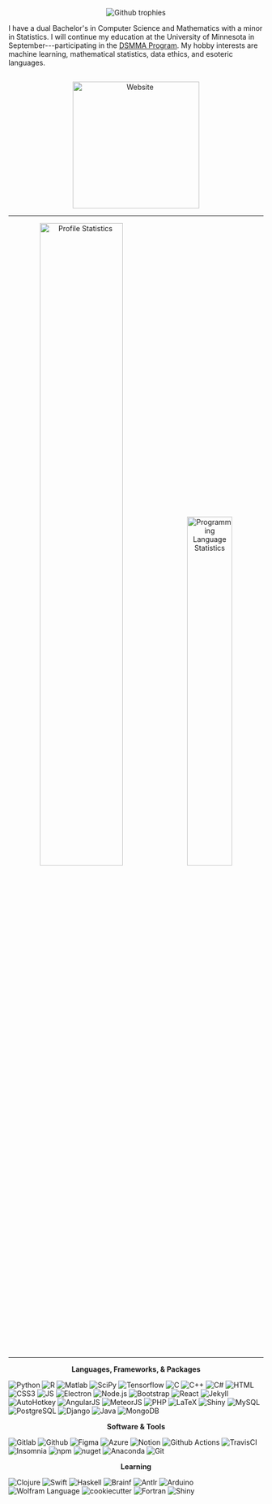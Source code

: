 <p align="center">
  <img src="https://github-profile-trophy.vercel.app/?username=kgerot&theme=onedark&margin-w=6&no-frame=true&no-bg=true&row=1)](https://github.com/ryo-ma/github-profile-trophy" alt="Github trophies">
</p>

I have a dual Bachelor's in Computer Science and Mathematics with a minor in Statistics. I will continue my education at the University of Minnesota in September---participating in the [DSMMA Program](https://dsmma.umn.edu/). My hobby interests are machine learning, mathematical statistics, data ethics, and esoteric languages.

<img src="https://komarev.com/ghpvc/?username=kgerot" alt="" width="0.5px"/>
<p align="center"><img alt="Website" src="https://img.shields.io/badge/%E2%9E%A4%20Website-kgerot%2egithub%2eio-22272e?labelColor=449993&style=for-the-badge" width="250px"></p>

<!-- [![Website](https://img.shields.io/badge/Website-kgerot%2egithub%2eio-22272e?logo=githubsponsors&logoColor=white&labelColor=449993&style=for-the-badge)](https://kgerot.github.io) -->

---

<p align="center">
  <img alt="Profile Statistics" src="https://github-readme-stats.vercel.app/api?username=kgerot&count_private=true&layout=compact&show_icons=false&theme=onedark&hide_border=true&bg_color=00000000" width="57%">
  <img alt="Programming Language Statistics" src="https://github-readme-stats.vercel.app/api/top-langs/?username=kgerot&layout=compact&theme=onedark&hide_border=true&langs_count=8&bg_color=00000000" width="42%">
</p>

<!-- ![Profile Statistics](https://github-readme-stats.vercel.app/api?username=kgerot&count_private=true&show_icons=true&theme=onedark&hide_border=true&bg_color=00000000) ![Programming Language Statistics](https://github-readme-stats.vercel.app/api/top-langs/?username=kgerot&layout=compact&theme=onedark&hide_border=true&langs_count=9&bg_color=00000000) -->

---

<p align="center"><b>Languages, Frameworks, & Packages</b></p>

![Python](https://img.shields.io/badge/-Python-22272e?logo=python&logoColor=ffe974&labelColor=3777a8&style=flat-square)
![R](https://img.shields.io/badge/-R%20Language-22272e?logo=R&logoColor=babcbf&labelColor=125fb0&style=flat-square)
![Matlab](https://img.shields.io/badge/-Matlab-22272e?logo=data%3Aimage%2Fpng%3Bbase64%2CiVBORw0KGgoAAAANSUhEUgAAABAAAAAQCAMAAAAoLQ9TAAAAPFBMVEUAAAD%2F%2F%2F%2F%2F%2F%2F%2F%2F%2F%2F%2F%2F%2F%2F%2F%2F%2F%2F%2F%2F%2F%2F%2F%2F%2F%2F%2F%2F%2F%2F%2F%2F%2F%2F%2F%2F%2F%2F%2F%2F%2F%2F%2F%2F%2F%2F%2F%2F%2F%2F%2F%2F%2F%2F%2F%2F%2F%2F%2F%2F%2F%2F%2F%2F%2F%2F%2F%2F%2F%2F%2F%2F%2F%2F%2FYSWgTAAAAE3RSTlMAECAwQFBgb3B%2FgJCfoK%2B%2Fz9%2Fvh4WN5wAAAHBJREFUeNpVjtUBADEIQyl1F%2Fbf9SqcvS80CTxg1%2FAj0RDf3hCR%2BfQY56C%2BvSqB6PNjFHSaOO4tbon7xwTtRKfN%2FPFFTck6G%2F6RZodaHf9gRju4Xz8T484gC%2BzsE1bf1nmCjZh9x50YDpUGwhdTJVcXYgoG0xpKvkkAAAAASUVORK5CYII%3D&logoColor=white&labelColor=d64a06&style=flat-square)
![SciPy](https://img.shields.io/badge/-SciPy-22272e?logo=scipy&logoColor=ffffff&labelColor=8caae6&style=flat-square)
![Tensorflow](https://img.shields.io/badge/-Tensorflow-22272e?logo=tensorflow&logoColor=FF9F00&labelColor=404f66&style=flat-square)
![C](https://img.shields.io/badge/-C%20Language-22272e?logo=c&logoColor=A8B9CC&labelColor=1476b4&style=flat-square)
![C++](https://img.shields.io/badge/-C++-22272e?logo=cplusplus&logoColor=ffffff&labelColor=004283&style=flat-square)
![C#](https://img.shields.io/badge/-C%23-22272e?logo=C%20Sharp&logoColor=ffffff&labelColor=a179dc&style=flat-square)
![HTML](https://img.shields.io/badge/-HTML5-22272e?logo=HTML5&logoColor=ffffff&labelColor=E54C21&style=flat-square)
![CSS3](https://img.shields.io/badge/-CSS3-22272e?logo=CSS3&logoColor=ffffff&labelColor=3160a1&style=flat-square)
![JS](https://img.shields.io/badge/-Javascript-22272e?logo=javascript&labelColor=31312f&logoColor=ebd64d&style=flat-square)
![Electron](https://img.shields.io/badge/-Electron-22272e?logo=Electron&logoColor=a5e3f2&labelColor=2e3141&style=flat-square)
![Node.js](https://img.shields.io/badge/-Node%2ejs-22272e?logo=nodedotjs&logoColor=323232&labelColor=5b955b&style=flat-square)
![Bootstrap](https://img.shields.io/badge/-Bootstrap-22272e?logo=bootstrap&logoColor=ffffff&labelColor=7431f9&style=flat-square)
![React](https://img.shields.io/badge/-React-22272e?logo=React&logoColor=61DAFB&labelColor=33373f&style=flat-square)
![Jekyll](https://img.shields.io/badge/-Jekyll-22272e?logo=jekyll&logoColor=d70000&labelColor=ffffff&style=flat-square)
![AutoHotkey](https://img.shields.io/badge/-AutoHotkey-22272e?logo=data%3Aimage%2Fpng%3Bbase64%2CiVBORw0KGgoAAAANSUhEUgAAABkAAAAfCAMAAAAlbpZMAAAAV1BMVEVHcEz%2F%2F%2F%2F%2F%2F%2F%2F%2F%2F%2F%2F%2F%2F%2F%2F%2F%2F%2F%2F%2F%2F%2F%2F%2F%2F%2F%2F%2F%2F%2F%2F%2F%2F%2F%2F%2F%2F%2F%2F%2F%2F%2F%2F%2F%2F%2F%2F%2F%2F%2F%2F%2F%2F%2F%2F%2F%2F%2F%2F%2F%2F%2F%2F%2F%2F%2F%2F%2F%2F%2F%2F%2F%2F%2F%2F%2F%2F%2F%2F%2F%2F%2F%2F%2F%2F%2F%2F%2F%2F%2F%2F%2F%2F%2F%2F%2F%2F%2F%2F%2F%2F%2F%2F%2F%2F%2F%2F%2F%2F%2F8egqRXAAAAHHRSTlMAB%2FDB%2Bt7N6CX1%2Fh4PQ9cWnDu4VXw1YE6Rrm4sm0TPMQAAAMZJREFUKM%2Bt0tkOhCAMBdDKJqAo7lv%2F%2FzunZjBR7Msk08d7QnNJCouUAbKx0m8tNIiyzmREVDN4RF29BSMg%2BtJmMnv0kgRfEhRiA4qRSVAIjpGjpAqsWBJkpdL%2FlLZhpWjtkDWgqJvH2JvS%2BSQi2HCL0pyi9CO6ROSJEtq4U8pHtK37MFW2SeK%2F0TJVdXFrTSKGK3r855Qj%2B2ltLulY0T9JIZM4XqiGC6wYTvokamGFHvohP%2Bz1vJ3IbAMb%2Bx0mo2J%2B8bSvgA%2FdAhv4X5w%2F%2FwAAAABJRU5ErkJggg%3D%3D&labelColor=2eb42d&logoColor=ffffff&style=flat-square)
![AngularJS](https://img.shields.io/badge/-AngularJS-22272e?logo=angularjs&logoColor=b3b3b3&labelColor=a6120d&style=flat-square)
![MeteorJS](https://img.shields.io/badge/-MeteorJS-22272e?logo=meteor&logoColor=DE4F4F&labelColor=1b2448&style=flat-square)
![PHP](https://img.shields.io/badge/-php-22272e?logo=php&logoColor=ffffff&labelColor=7a86b8&style=flat-square)
![LaTeX](https://img.shields.io/badge/-TeX%2FLateX-22272e?logo=latex&logoColor=eeece5&labelColor=008080&style=flat-square)
![Shiny](https://img.shields.io/badge/-Shiny-22272e?logo=data%3Aimage%2Fpng%3Bbase64%2CiVBORw0KGgoAAAANSUhEUgAAACgAAAASCAYAAAApH5ymAAADGklEQVRIS7WWgVHbUAyG8QSFCWomaJigZoKGCWomKEyAM0HDBE0mKExQZ4KWCWomIEwQ%2Fk9IPiUxkKbHu9M5svSkX7%2F0nlMc7LFWq9VI275JFkVRzPYIsfOWYmdPd3Rwv6SeSaYCCNh3W1sABaBRtq%2BSUvLHQcwDgeyAY9%2BFpBHA8buh80R9fCWnXYA7l7SSG8kndFopO2B%2BOnsVBWy22H0O9J69%2F716BhWYhLAzV%2FCayHoHS98lp3rXOnsn0ksKGGqvfChsuS%2BzPkIfFONOMZYZYLA3kaFxgId6VrChjYD6SwGSztnbYgk%2F%2BWNfW77%2Fs17ektjjM790hMNWpw7hY6MzBJC2wdJmgmDzUoaxfKoXQDAi1xTmySd6WqESxuVae4lFhyj4SEJRS%2BkU%2FEVyFiOSAQYA9vYOASJtvtW7356QyhtPBhu8t%2Br9sF1JfwRABsyexJaNlHSKALDUgt%2B21k6xnDq9%2ByihBcwdp9iWbKv4rScMcQ9aNLevVZ8PnFw4YFPfY8Une8x3LfuPKPAlgJUMHBQW4NgM9fk97aeQBwmDPPLq0e%2Bll67D5lGwoXfoIwpKbB2mAmGvlJxTkBc9HroHc6sn3o5GG2hXtCOqvZR9qoSh23yl02%2F%2BnowOLKRXqf1RYMTH9Vg%2BnXxgcz74JUnz1sn52K8OTuAJbU%2FtCT2q5%2BvSSmCrZyN1gNGAHQBxGOgSOvcuByg6ADiKmUF3JQXqmRFbfheRxGbM5882u90Aua3WbwKyTiWcYoBylwUb5GB0mG0ODXorYd7vJI2E6wbA2PmE2hVG8k5PmGKTrTxTUmsPvtkuXJlHgnPqYJhYCwkgHxXTTqPfgRRl4LwL2LjraD05yM8NUctu9yQLgCh9tR6QDbAC9aWE%2BbN5c3uc6GCD4HxxSNB44huARCJAMlu%2BnxuAWecOhCkKsnkM%2FwyQgAAgWAB6HtDngW%2F1u58%2FTwBQQFGtgcgANpNkXX60GuYvmDE%2FDIyEMbsF0IPXepbJOEvVchX0lL%2BWfBebd4x2wxx5YXEQHPH%2B%2Bf%2FgLiDeYJA2AowZtFP8GgFP0lrPrE52LHkAAAAASUVORK5CYII%3D&labelColor=58aaef&style=flat-square&logoWidth=25)
![MySQL](https://img.shields.io/badge/-MySQL-22272e?logo=mysql&logoColor=ffffff&labelColor=3e6e93&style=flat-square&logoWidth=20)
![PostgreSQL](https://img.shields.io/badge/-PostgreSQL-22272e?logo=postgresql&logoColor=ffffff&labelColor=336791&style=flat-square)
![Django](https://img.shields.io/badge/-Django-22272e?logo=django&logoColor=ffffff&labelColor=0c4b33&style=flat-square)
![Java](https://img.shields.io/badge/-Java-22272e?logo=data%3Aimage%2Fpng%3Bbase64%2CiVBORw0KGgoAAAANSUhEUgAAAB4AAAAeCAMAAAAM7l6QAAAAjVBMVEVHcEz%2F%2F%2F%2F%2F%2F%2F%2F%2F%2F%2F%2F%2F%2F%2F%2F%2Fv4D%2F%2F%2F%2F%2F%2F%2F%2F%2F%2F%2F%2F%2F%2F%2F%2F%2F%2F%2F%2F%2F%2F%2F%2F%2F%2F%2F%2Fyt4Xxt4Twt4P%2F%2F%2F%2F%2F%2F%2F%2Fzt4PxuIP3t4f%2F%2F%2F%2F0uoX%2F%2F%2F%2F%2F%2F%2F%2F%2F%2F%2F%2FxuITwuIPwuITxuIT%2F%2F%2F%2Fxt4P%2F%2F%2F%2FyuYPwuIT%2F%2F%2F%2F%2F%2F%2F%2F%2F%2F%2F%2F%2F%2F%2F%2FwuITxuIT%2F%2F%2F%2F%2F%2F%2F%2F%2F%2F%2F%2F%2F%2F%2F%2FxuIT%2F%2F%2F%2B5p%2BjCAAAALXRSTlMAf2A%2FvxAwEIBAIJBQYKDAwI9AkCDvMHBfoLDv8HCwgOBQ39DPT6%2FPj%2FBv35%2BM8MJYAAAA90lEQVQYGX3BB3KDMBRAwQeW9BG9u%2Ff0BO5%2FvDh4BpcAuzzKmbRn0oopx5gJ%2BpQzrnwvGFevY9BRyaCoidEfhWbQtomp1xHDjk1Bvd4yItloVhvGJAkkjWZEdIK4KRiT5JSbpmaEXmm2zZ4xOoImZ4gNBTRlxIWZL31u%2FOxs6GiQGTB%2F4cbsPpVynB%2BlVLDzfMC0PBEr9LyUBzufKyuAmwr3ZNlW6qJtz4GI6%2FKP7TBMvuiIMMQ%2FtN9KqaqtLE9kYQVCL0g9LxT%2BCD23MjwxLr3g0KrMWcw6C8d58wJDyB3fht6Vaw3ymi0N93zr2rlzkQVB6oVC7xddYA3pm6%2FAAAAAAABJRU5ErkJggg%3D%3D&labelColor=3a75b0&style=flat-square)
![MongoDB](https://img.shields.io/badge/-MongoDB-22272e?logo=mongodb&logoColor=00ed64&labelColor=023430&style=flat-square)


<p align="center"><b>Software & Tools</b></p>

![Gitlab](https://img.shields.io/badge/-Gitlab-22272e?logo=GitLab&logoColor=5E4234&labelColor=ffffff&style=flat-square)
![Github](https://img.shields.io/badge/-Github-22272e?logo=github&logoColor=ffffff&labelColor=000000&style=flat-square)
![Figma](https://img.shields.io/badge/-Figma-22272e?logo=figma&logoColor=ffffff&labelColor=000000&style=flat-square)
![Azure](https://img.shields.io/badge/-Microsoft%20Azure-22272e?logo=microsoftazure&logoColor=ffffff&labelColor=0078D4&style=flat-square)
![Notion](https://img.shields.io/badge/-Notion-22272e?logo=Notion&logoColor=000000&labelColor=ffffff&style=flat-square)
![Github Actions](https://img.shields.io/badge/-Github%20Actions-22272e?logo=githubactions&logoColor=ffffff&labelColor=2066FF&style=flat-square)
![TravisCI](https://img.shields.io/badge/-Travis%20CI-22272e?logo=travisci&logoColor=cb3349&labelColor=ffde59&style=flat-square)
![Insomnia](https://img.shields.io/badge/-Insomnia-22272e?logo=insomnia&logoColor=DED6D6&labelColor=270075&style=flat-square)
![npm](https://img.shields.io/badge/-npm-22272e?logo=npm&labelColor=cb0000&logoColor=cb0000&style=flat-square)
![nuget](https://img.shields.io/badge/-nuget-22272e?logo=nuget&logoColor=004880&labelColor=ffffff&style=flat-square)
![Anaconda](https://img.shields.io/badge/-Anaconda-22272e?logo=anaconda&logoColor=019733&labelColor=15213a&style=flat-square)
![Git](https://img.shields.io/badge/-Git-22272e?logo=git&logoColor=f84e28&labelColor=efefe7&style=flat-square)

<p align="center"><b>Learning</b></p>

![Clojure](https://img.shields.io/badge/-Clojure-22272e?logo=clojure&logoColor=91dc47&labelColor=15305e&style=flat-square)
![Swift](https://img.shields.io/badge/-Swift-22272e?logo=swift&logoColor=ffffff&labelColor=F05138&style=flat-square)
![Haskell](https://img.shields.io/badge/-Haskell-22272e?logo=Haskell&logoColor=999999&labelColor=1e1323&style=flat-square)
![Brainf](https://img.shields.io/badge/>-Brainf-22272e?logo=brainf&logoColor=5D4F85&labelColor=101010&style=flat-square)
![Antlr](https://img.shields.io/badge/-Antlr-22272e?logo=data%3Aimage%2Fpng%3Bbase64%2CiVBORw0KGgoAAAANSUhEUgAAAB4AAAAdCAYAAAC9pNwMAAABsklEQVRIS82XvVEDMRCFrcNkjoghdiX0QQvEpBRAC%2FRBJYS4AAcMCZgTb3XaY3WWtCuN8WDPjj2y9L79k052q86X936kpc65oUfCtS4C8Ab2xuuCAOBwwLdo9YDBJYTgOLci8hnAEQpUiBNMcP8OPI7jRCTQFHb47vGmkZZ6N3npIzgpJitgcBgGs555Igq7QWTvXFqGzFlAzOCa9cwTfwFTho%2FB6bjWaF1g1PIVtiXxkkMnAWvi8nc4dA97OjtYlqEGN6VaRpTrXDTeA%2ByRQZbuVsFamhlmnZcctbWUWAWt80xgegLB5qxoKdRKIgOspro1ipb5ZjC2yBVsf4qyhCO%2BJNTivdSwrvtfYDTUNWy33JcY%2B8TYpXYq8e90Yyg1ZDbiWrogRnesQw0ud0LpJFPBaKg72PMSBHF6LGfvWV1ga3OQIwBc4OMrF72Ew%2FFb2Et1H7eARS058jkDWtRHqW45fWQEEUR37Sx82WQJONYt6NU6Ummsufa1qBMwRUu31HhxPsBL89ZZRE%2Bd%2F006Qi%2FZWkWw9kCw7GXOYAykDI7%2Fh8iZD3i6sYhrc6C55s6Xl%2F4fC34gLRngwpAAAAAASUVORK5CYII%3D&logoColor=ffffff&labelColor=f05435&style=flat-square)
![Arduino](https://img.shields.io/badge/-Arduino-22272e?logo=Arduino&logoColor=ffffff&labelColor=00979D&style=flat-square)
![Wolfram Language](https://img.shields.io/badge/-Wolfram%20Language-22272e?logo=wolframlanguage&logoColor=222222&labelColor=ba1c12&style=flat-square)
![cookiecutter](https://img.shields.io/badge/-Cookiecutter-22272e?logo=Cookiecutter&logoColor=f2c921&labelColor=3a3116&style=flat-square)
![Fortran](https://img.shields.io/badge/-fortran-22272e?logo=fortran&logoColor=f4e9ce&labelColor=6d5f52&style=flat-square)
![Shiny](https://img.shields.io/badge/-Shiny%20Python-22272e?logo=data%3Aimage%2Fpng%3Bbase64%2CiVBORw0KGgoAAAANSUhEUgAAACgAAAASCAYAAAApH5ymAAADGklEQVRIS7WWgVHbUAyG8QSFCWomaJigZoKGCWomKEyAM0HDBE0mKExQZ4KWCWomIEwQ%2Fk9IPiUxkKbHu9M5svSkX7%2F0nlMc7LFWq9VI275JFkVRzPYIsfOWYmdPd3Rwv6SeSaYCCNh3W1sABaBRtq%2BSUvLHQcwDgeyAY9%2BFpBHA8buh80R9fCWnXYA7l7SSG8kndFopO2B%2BOnsVBWy22H0O9J69%2F716BhWYhLAzV%2FCayHoHS98lp3rXOnsn0ksKGGqvfChsuS%2BzPkIfFONOMZYZYLA3kaFxgId6VrChjYD6SwGSztnbYgk%2F%2BWNfW77%2Fs17ektjjM790hMNWpw7hY6MzBJC2wdJmgmDzUoaxfKoXQDAi1xTmySd6WqESxuVae4lFhyj4SEJRS%2BkU%2FEVyFiOSAQYA9vYOASJtvtW7356QyhtPBhu8t%2Br9sF1JfwRABsyexJaNlHSKALDUgt%2B21k6xnDq9%2ByihBcwdp9iWbKv4rScMcQ9aNLevVZ8PnFw4YFPfY8Une8x3LfuPKPAlgJUMHBQW4NgM9fk97aeQBwmDPPLq0e%2Bll67D5lGwoXfoIwpKbB2mAmGvlJxTkBc9HroHc6sn3o5GG2hXtCOqvZR9qoSh23yl02%2F%2BnowOLKRXqf1RYMTH9Vg%2BnXxgcz74JUnz1sn52K8OTuAJbU%2FtCT2q5%2BvSSmCrZyN1gNGAHQBxGOgSOvcuByg6ADiKmUF3JQXqmRFbfheRxGbM5882u90Aua3WbwKyTiWcYoBylwUb5GB0mG0ODXorYd7vJI2E6wbA2PmE2hVG8k5PmGKTrTxTUmsPvtkuXJlHgnPqYJhYCwkgHxXTTqPfgRRl4LwL2LjraD05yM8NUctu9yQLgCh9tR6QDbAC9aWE%2BbN5c3uc6GCD4HxxSNB44huARCJAMlu%2BnxuAWecOhCkKsnkM%2FwyQgAAgWAB6HtDngW%2F1u58%2FTwBQQFGtgcgANpNkXX60GuYvmDE%2FDIyEMbsF0IPXepbJOEvVchX0lL%2BWfBebd4x2wxx5YXEQHPH%2B%2Bf%2FgLiDeYJA2AowZtFP8GgFP0lrPrE52LHkAAAAASUVORK5CYII%3D&labelColor=58aaef&style=flat-square&logoWidth=25)